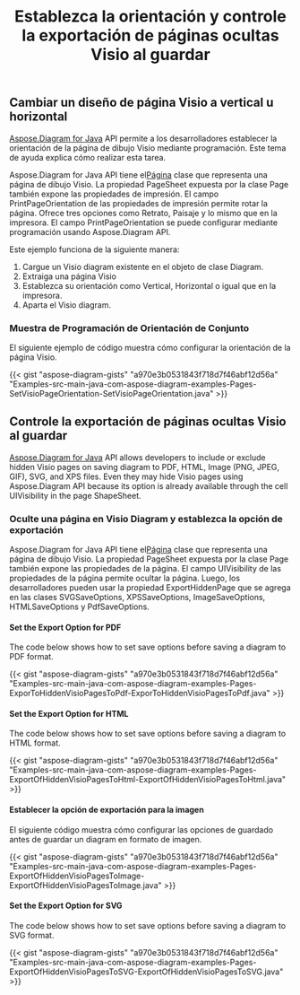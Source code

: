 ﻿---
title: Establezca la orientación y controle la exportación de páginas ocultas Visio al guardar
type: docs
weight: 20
url: /es/java/set-orientation-and-control-the-export-of-hidden-visio-pages-on-saving/
---
## **Cambiar un diseño de página Visio a vertical u horizontal**
[Aspose.Diagram for Java](https://products.aspose.com/diagram/java/) API permite a los desarrolladores establecer la orientación de la página de dibujo Visio mediante programación. Este tema de ayuda explica cómo realizar esta tarea.

 Aspose.Diagram for Java API tiene el[Página](https://reference.aspose.com/diagram/java/com.aspose.diagram/Page) clase que representa una página de dibujo Visio. La propiedad PageSheet expuesta por la clase Page también expone las propiedades de impresión. El campo PrintPageOrientation de las propiedades de impresión permite rotar la página. Ofrece tres opciones como Retrato, Paisaje y lo mismo que en la impresora. El campo PrintPageOrientation se puede configurar mediante programación usando Aspose.Diagram API.

Este ejemplo funciona de la siguiente manera:

1. Cargue un Visio diagram existente en el objeto de clase Diagram.
1. Extraiga una página Visio
1. Establezca su orientación como Vertical, Horizontal o igual que en la impresora.
1. Aparta el Visio diagram.
### **Muestra de Programación de Orientación de Conjunto**
El siguiente ejemplo de código muestra cómo configurar la orientación de la página Visio.

{{< gist "aspose-diagram-gists" "a970e3b0531843f718d7f46abf12d56a" "Examples-src-main-java-com-aspose-diagram-examples-Pages-SetVisioPageOrientation-SetVisioPageOrientation.java" >}}
## **Controle la exportación de páginas ocultas Visio al guardar**
[Aspose.Diagram for Java](https://products.aspose.com/diagram/java/) API allows developers to include or exclude hidden Visio pages on saving diagram to PDF, HTML, Image (PNG, JPEG, GIF), SVG, and XPS files. Even they may hide Visio pages using Aspose.Diagram API because its option is already available through the cell UIVisibility in the page ShapeSheet.
### **Oculte una página en Visio Diagram y establezca la opción de exportación**
 Aspose.Diagram for Java API tiene el[Página](https://reference.aspose.com/diagram/java/com.aspose.diagram/Page) clase que representa una página de dibujo Visio. La propiedad PageSheet expuesta por la clase Page también expone las propiedades de la página. El campo UIVisibility de las propiedades de la página permite ocultar la página. Luego, los desarrolladores pueden usar la propiedad ExportHiddenPage que se agrega en las clases SVGSaveOptions, XPSSaveOptions, ImageSaveOptions, HTMLSaveOptions y PdfSaveOptions.
#### **Set the Export Option for PDF**
The code below shows how to set save options before saving a diagram to PDF format.

{{< gist "aspose-diagram-gists" "a970e3b0531843f718d7f46abf12d56a" "Examples-src-main-java-com-aspose-diagram-examples-Pages-ExporToHiddenVisioPagesToPdf-ExporToHiddenVisioPagesToPdf.java" >}}
#### **Set the Export Option for HTML**
The code below shows how to set save options before saving a diagram to HTML format.

{{< gist "aspose-diagram-gists" "a970e3b0531843f718d7f46abf12d56a" "Examples-src-main-java-com-aspose-diagram-examples-Pages-ExportOfHiddenVisioPagesToHtml-ExportOfHiddenVisioPagesToHtml.java" >}}
#### **Establecer la opción de exportación para la imagen**
El siguiente código muestra cómo configurar las opciones de guardado antes de guardar un diagram en formato de imagen.

{{< gist "aspose-diagram-gists" "a970e3b0531843f718d7f46abf12d56a" "Examples-src-main-java-com-aspose-diagram-examples-Pages-ExportOfHiddenVisioPagesToImage-ExportOfHiddenVisioPagesToImage.java" >}}
#### **Set the Export Option for SVG**
The code below shows how to set save options before saving a diagram to SVG format.

{{< gist "aspose-diagram-gists" "a970e3b0531843f718d7f46abf12d56a" "Examples-src-main-java-com-aspose-diagram-examples-Pages-ExportOfHiddenVisioPagesToSVG-ExportOfHiddenVisioPagesToSVG.java" >}}
